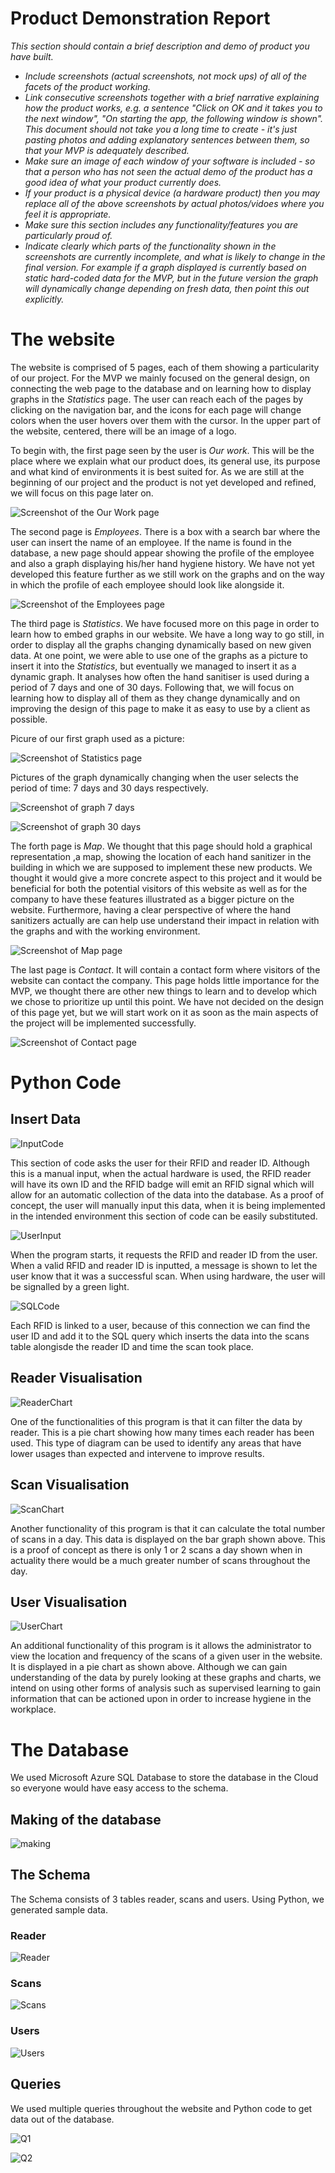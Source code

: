 # Product Demonstration Report

*This section should contain a brief description and demo of product you have built.*

* *Include screenshots (actual screenshots, not mock ups) of all of the facets of the product working.*
* *Link consecutive screenshots together with a brief narrative explaining how the product works, e.g. a sentence "Click on OK and it takes you to the next window", "On starting the app, the following window is shown".  This document should not take you a long time to create - it's just pasting photos and adding explanatory sentences between them, so that your MVP is adequately described.*
* *Make sure an image of each window of your software is included - so that a person who has not seen the actual demo of the product has a good idea of what your product currently does.*
* *If your product is a physical device (a hardware product) then you may replace all of the above screenshots by actual photos/vidoes where you feel it is appropriate.*
* *Make sure this section includes any functionality/features you are particularly proud of.*
* *Indicate clearly which parts of the functionality shown in the screenshots are currently incomplete, and what is likely to change in the final version.  For example if a graph displayed is currently based on static hard-coded data for the MVP, but in the future version the graph will dynamically change depending on fresh data, then point this out explicitly.*

# The website

The website is comprised of 5 pages, each of them showing a particularity of our project.
For the MVP we mainly focused on the general design, on connecting the web page to the database and on learning how to display graphs in the *Statistics* page.
The user can reach each of the pages by clicking on the navigation bar, and the icons for each page will change colors when the user hovers over them with the cursor. In the upper part of the website, centered, there will be an image of a logo.

To begin with, the first page seen by the user is *Our work*. This will be the place where we explain what our product does, its general use, its purpose and what kind of environments it is best suited for. As we are still at the beginning of our project and the product is not yet developed and refined, we will focus on this page later on. 

![Screenshot of the *Our Work* page](MVP/images/webpage-screenshots/Screenshot_OurWork.jpg)

The second page is *Employees*. There is a box with a search bar where the user can insert the name of an employee. If  the name is found in the database, a new page should appear showing the profile of the employee and also a graph displaying his/her hand hygiene history. We have not yet developed this feature further as we still work on the graphs and on the way in which the profile of each employee should look like alongside it.

![Screenshot of the *Employees* page](MVP/images/webpage-screenshots/Screenshot_Employees.jpg)

The third page is *Statistics*. We have focused more on this page in order to learn how to embed graphs in our website. We have a long way to go still, in order to display all the graphs changing dynamically based on new given data. At one point, we were able to use one of the graphs as a picture to insert it into the *Statistics*, but eventually we managed to insert it as a dynamic graph. It analyses how often the hand sanitiser is used during a period of 7 days and one of 30 days. Following that, we will focus on learning how to display all of them as they change dynamically and on improving the design of this page to make it as easy to use by a client as possible. 

Picure of our first graph used as a picture: 

![Screenshot of *Statistics* page](MVP/images/webpage-screenshots/Screenshot_Statistics.jpg)

Pictures of the graph dynamically changing when the user selects the period of time: 7 days and 30 days respectively.

![Screenshot of graph 7 days](MVP/images/webpage-screenshots/Screenshot_Graph7Days.jpg)

![Screenshot of graph 30 days](MVP/images/webpage-screenshots/Screenshot30Days.jpg)

The forth page is *Map*. We thought that this page should hold a graphical representation ,a map, showing the location of each hand sanitizer in the building in which we are supposed to implement these new products. We thought it would give a more concrete aspect to this project and it would be beneficial for both the potential visitors of this website as well as for the company to have these features illustrated as a bigger picture on the website. Furthermore, having a clear perspective of where the hand sanitizers actually are can help use understand their impact in relation with the graphs and with the working environment.

![Screenshot of *Map* page](MVP/images/webpage-screenshots/Screenshot_Map.jpg)

The last page is *Contact*. It will contain a contact form where visitors of the website can contact the company. This page holds little importance for the MVP, we thought there are other new things to learn and to develop which we chose to prioritize up until this point. We have not decided on the design of this page yet, but we will start work on it as soon as the main aspects of the project will be implemented successfully.

![Screenshot of *Contact* page](MVP/images/webpage-screenshots/Screenshot_Contact.jpg) 


# Python Code 

## Insert Data
![InputCode](MVP/images/python-images/InputCode.png)

This section of code asks the user for their RFID and reader ID. Although this is a manual input, when the actual hardware is used, the RFID reader will have its own ID and the RFID badge will emit an RFID signal which will allow for an automatic collection of the data into the database. As a proof of concept, the user will manually input this data, when it is being implemented in the intended environment this section of code can be easily substituted.


![UserInput](MVP/images/python-images/RFIDInput.png)

When the program starts, it requests the RFID and reader ID from the user. When a valid RFID and reader ID is inputted, a message is shown to let the user know that it was a successful scan. When using hardware, the user will be signalled by a green light.

![SQLCode](MVP/images/python-images/SQLCode.png)

Each RFID is linked to a user, because of this connection we can find the user ID and add it to the SQL query which inserts the data into the scans table alongisde the reader ID and time the scan took place.

## Reader Visualisation
![ReaderChart](MVP/images/python-images/ReaderChart.png)

One of the functionalities of this program is that it can filter the data by reader. This is a pie chart showing how many times each reader has been used. This type of diagram can be used to identify any areas that have lower usages than expected and intervene to improve results.

## Scan Visualisation
![ScanChart](MVP/images/python-images/ScanChart.png)

Another functionality of this program is that it can calculate the total number of scans in a day. This data is displayed on the bar graph shown above. This is a proof of concept as there is only 1 or 2 scans a day shown when in actuality there would be a much greater number of scans throughout the day.

## User Visualisation
![UserChart](MVP/images/python-images/UserChart.png)

An additional functionality of this program is it allows the administrator to view the location and frequency of the scans of a given user in the website. It is displayed in a pie chart as shown above.
Although we can gain understanding of the data by purely looking at these graphs and charts, we intend on using other forms of analysis such as supervised learning to gain information that can be actioned upon in order to increase hygiene in the workplace.


# The Database
We used Microsoft Azure SQL Database to store the database in the Cloud so everyone would have easy access to the schema.

## Making of the database
![making](https://drive.google.com/uc?export=view&id=1dqVZdgRRPUNjf37NxGqQqEWdHCdqa-6G)

## The Schema
The Schema consists of 3 tables reader, scans and users. Using Python, we generated sample data.
### Reader
![Reader](https://drive.google.com/uc?export=view&id=16w6rHGH7-WHWSCBgsEoAt-ffgrVr57DN)
### Scans
![Scans](https://drive.google.com/uc?export=view&id=1-4LogTOIVcHmswOOTxR249DyjKUwC44f)
### Users
![Users](https://drive.google.com/uc?export=view&id=1gZxbL3sRWNkFDKbEiRuy5to9N58N1s9r)

## Queries

We used multiple queries throughout the website and Python code to get data out of the database.

![Q1](https://drive.google.com/uc?export=view&id=189XWEDIsmih63BenaenemCHPqYIX20nl)

![Q2](https://drive.google.com/uc?export=view&id=1EBBjbuRp1huyYPfDrTGHx_9g1zEiBt1T)


